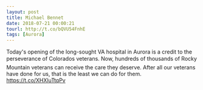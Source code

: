 ```yaml
---
layout: post
title: Michael Bennet
date: 2018-07-21 00:00:21
tourl: http://t.co/bQVU54FnhE
tags: [Aurora]
---
```

Today's opening of the long-sought VA hospital in Aurora is a credit to the perseverance of Colorados veterans. Now, hundreds of thousands of Rocky Mountain veterans can receive the care they deserve. After all our veterans have done for us, that is the least we can do for them. https://t.co/XHXluTtqPv
